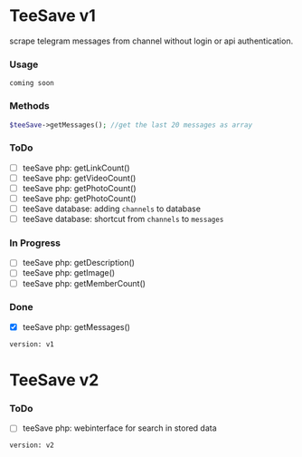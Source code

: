 # TeeSave v1

scrape telegram messages from channel without login or api authentication.

### Usage

```
coming soon
```

### Methods

```php
$teeSave->getMessages(); //get the last 20 messages as array
```

### ToDo

- [ ] teeSave php: getLinkCount()
- [ ] teeSave php: getVideoCount()
- [ ] teeSave php: getPhotoCount()
- [ ] teeSave php: getPhotoCount()
- [ ] teeSave database: adding `channels` to database
- [ ] teeSave database: shortcut from `channels` to `messages`

### In Progress

- [ ] teeSave php: getDescription()
- [ ] teeSave php: getImage()
- [ ] teeSave php: getMemberCount()

### Done

- [x] teeSave php: getMessages()

`version: v1`

# TeeSave v2

### ToDo

- [ ] teeSave php: webinterface for search in stored data

`version: v2`